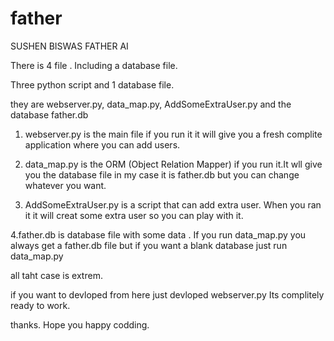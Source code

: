 # father
SUSHEN BISWAS FATHER AI

There is 4 file . Including a database file.

Three python script and 1 database file.

they are webserver.py, data_map.py, AddSomeExtraUser.py and the database father.db

1. webserver.py is the main file if you run it it will give you a fresh complite application where you can add users.

2. data_map.py is the ORM (Object Relation Mapper) if you run it.It wll give you the database file in my case it is father.db but you can change whatever you want.

3. AddSomeExtraUser.py is a script that can add extra user. When you ran it it will creat some extra user so you can play with it.

4.father.db is database file with some data . If you run data_map.py you always get a father.db file but if you want a blank database just run data_map.py


all taht case is extrem.

if you want to devloped from here just devloped webserver.py
Its complitely ready to work.

thanks. Hope you happy codding.
